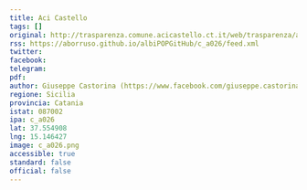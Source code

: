 ```yaml
---
title: Aci Castello
tags: []
original: http://trasparenza.comune.acicastello.ct.it/web/trasparenza/albo-pretorio
rss: https://aborruso.github.io/albiPOPGitHub/c_a026/feed.xml
twitter:
facebook:
telegram:
pdf:
author: Giuseppe Castorina (https://www.facebook.com/giuseppe.castorina.37)
regione: Sicilia
provincia: Catania
istat: 087002
ipa: c_a026
lat: 37.554908
lng: 15.146427
image: c_a026.png
accessible: true
standard: false
official: false
---
```



